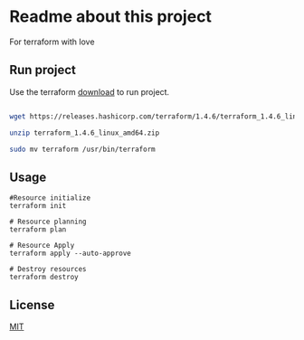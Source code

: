 # Readme about this project


For terraform with love

## Run project

Use the terraform [download](https://developer.hashicorp.com/terraform/downloads) to run project.

```bash

wget https://releases.hashicorp.com/terraform/1.4.6/terraform_1.4.6_linux_amd64.zip

unzip terraform_1.4.6_linux_amd64.zip

sudo mv terraform /usr/bin/terraform
```

## Usage

```hcl
#Resource initialize
terraform init

# Resource planning
terraform plan

# Resource Apply
terraform apply --auto-approve

# Destroy resources
terraform destroy
```


## License

[MIT](https://choosealicense.com/licenses/mit/)

